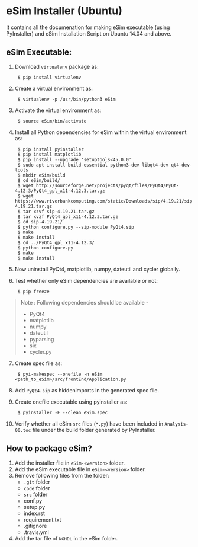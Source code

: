 eSim Installer (Ubuntu)
====


It contains all the documenation for making eSim executable (using PyInstaller) and eSim Installation Script on Ubuntu 14.04 and above.

## eSim Executable:

1. Download `virtualenv` package as:

	    $ pip install virtualenv

2. Create a virtual environment as:

		$ virtualenv -p /usr/bin/python3 eSim

3. Activate the virtual environment as:
	
		$ source eSim/bin/activate

4. Install all Python dependencies for eSim within the virtual environment as:

		$ pip install pyinstaller
		$ pip install matplotlib
		$ pip install --upgrade 'setuptools<45.0.0'
		$ sudo apt install build-essential python3-dev libqt4-dev qt4-dev-tools
		$ mkdir eSim/build
		$ cd eSim/build/
		$ wget http://sourceforge.net/projects/pyqt/files/PyQt4/PyQt-4.12.3/PyQt4_gpl_x11-4.12.3.tar.gz
		$ wget https://www.riverbankcomputing.com/static/Downloads/sip/4.19.21/sip-4.19.21.tar.gz
		$ tar xzvf sip-4.19.21.tar.gz
		$ tar xvzf PyQt4_gpl_x11-4.12.3.tar.gz
		$ cd sip-4.19.21/
		$ python configure.py --sip-module PyQt4.sip
		$ make
		$ make install
		$ cd ../PyQt4_gpl_x11-4.12.3/
		$ python configure.py
		$ make
		$ make install

5. Now uninstall PyQt4, matplotlib, numpy, dateutil and cycler globally.

6. Test whether only eSim dependencies are available or not:

		$ pip freeze

> Note : Following dependencies should be available -
>	- PyQt4
>	- matplotlib
>	- numpy
>	- dateutil
>	- pyparsing
>	- six
>	- cycler.py

7. Create spec file as:

		$ pyi-makespec --onefile -n eSim <path_to_eSim>/src/frontEnd/Application.py

8. Add `PyQt4.sip` as hiddenimports in the generated spec file.

9. Create onefile executable using pyinstaller as:
		
		$ pyinstaller -F --clean eSim.spec

10. Verify whether all eSim `src` files (`*.py`) have been included in `Analysis-00.toc` file under the build folder generated by PyInstaller.



## How to package eSim?

1. Add the installer file in `eSim-<version>` folder.
2. Add the eSim executable file in `eSim-<version>` folder.
2. Remove following files from the folder:
	- `.git` folder
	- `code` folder
	- `src` folder
	- conf.py
	- setup.py
	- index.rst
	- requirement.txt
	- .gitignore
	- .travis.yml
3. Add the tar file of `NGHDL` in the eSim folder.
